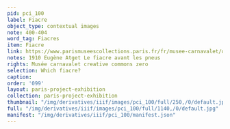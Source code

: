 ```yaml
---
pid: pci_100
label: Fiacre
object_type: contextual images
note: 400-404
word_tag: Fiacres
item: Fiacre
link: https://www.parismuseescollections.paris.fr/fr/musee-carnavalet/oeuvres/le-fiacre-avant-les-pneus#infos-principales
notes: 1910 Eugène Atget Le fiacre avant les pneus
rights: Musée carnavalet creative commons zero
selection: Which fiacre?
caption: 
order: '099'
layout: paris-project-exhibition
collection: paris-project-exhibition
thumbnail: "/img/derivatives/iiif/images/pci_100/full/250,/0/default.jpg"
full: "/img/derivatives/iiif/images/pci_100/full/1140,/0/default.jpg"
manifest: "/img/derivatives/iiif/pci_100/manifest.json"
---
```

